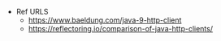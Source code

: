 - Ref URLS
	- https://www.baeldung.com/java-9-http-client
	- https://reflectoring.io/comparison-of-java-http-clients/